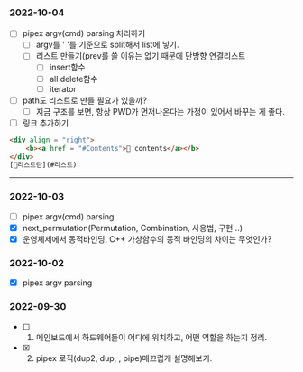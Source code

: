 ### 2022-10-04
- [ ] pipex argv(cmd) parsing 처리하기
	- [ ] argv를 ' '를 기준으로 split해서 list에 넣기.
	- [ ] 리스트 만들기(prev를 쓸 이유는 없기 때문에 단방향 연결리스트
		- [ ] insert함수
		- [ ] all delete함수
		- [ ] iterator
- [ ] path도 리스트로 만들 필요가 있을까?
	- [ ] 지금 구조를 보면, 항상 PWD가 먼저나온다는 가정이 있어서 바꾸는 게 좋다.
- [ ] 링크 추가하기
```html
<div align = "right">
	<b><a href = "#Contents">🎈 contents</a></b>
</div>
[🎈리스트란](#리스트)
```
 
------
### 2022-10-03
- [ ] pipex argv(cmd) parsing
- [X] next_permutation(Permutation, Combination, 사용법, 구현 ..)
- [X] 운영체제에서 동적바인딩, C++ 가상함수의 동적 바인딩의 차이는 무엇인가?

### 2022-10-02
- [X] pipex argv parsing

### 2022-09-30
- [ ] 1. 메인보드에서 하드웨어들이 어디에 위치하고, 어떤 역할을 하는지 정리.
- [X] 2. pipex 로직(dup2, dup, , pipe)매끄럽게 설명해보기.
